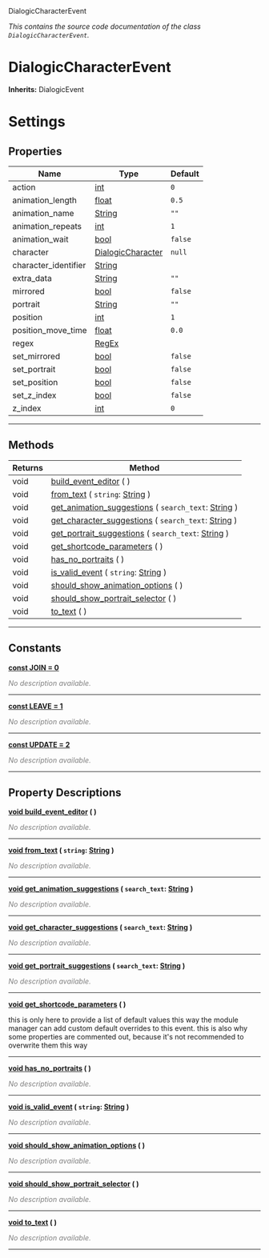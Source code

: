 
<div class="header-banner purple">
<div class="header-label purple">DialogicCharacterEvent</div>
</div>

*This contains the source code documentation of the class `DialogicCharacterEvent`.*
        
# DialogicCharacterEvent
**Inherits:** DialogicEvent

# Settings
## Properties
Name | Type | Default 
--- | --- | --- 
action | [int](https://docs.godotengine.org/en/latest/classes/class_int.html#class-int) |  `0` 
animation_length | [float](https://docs.godotengine.org/en/latest/classes/class_float.html#class-float) |  `0.5` 
animation_name | [String](https://docs.godotengine.org/en/latest/classes/class_string.html#class-string) |  `""` 
animation_repeats | [int](https://docs.godotengine.org/en/latest/classes/class_int.html#class-int) |  `1` 
animation_wait | [bool](https://docs.godotengine.org/en/latest/classes/class_bool.html#class-bool) |  `false` 
character | [DialogicCharacter](class_dialogiccharacter.md) |  `null` 
character_identifier | [String](https://docs.godotengine.org/en/latest/classes/class_string.html#class-string) |   
extra_data | [String](https://docs.godotengine.org/en/latest/classes/class_string.html#class-string) |  `""` 
mirrored | [bool](https://docs.godotengine.org/en/latest/classes/class_bool.html#class-bool) |  `false` 
portrait | [String](https://docs.godotengine.org/en/latest/classes/class_string.html#class-string) |  `""` 
position | [int](https://docs.godotengine.org/en/latest/classes/class_int.html#class-int) |  `1` 
position_move_time | [float](https://docs.godotengine.org/en/latest/classes/class_float.html#class-float) |  `0.0` 
regex | [RegEx](https://docs.godotengine.org/en/latest/classes/class_regex.html#class-regex) |   
set_mirrored | [bool](https://docs.godotengine.org/en/latest/classes/class_bool.html#class-bool) |  `false` 
set_portrait | [bool](https://docs.godotengine.org/en/latest/classes/class_bool.html#class-bool) |  `false` 
set_position | [bool](https://docs.godotengine.org/en/latest/classes/class_bool.html#class-bool) |  `false` 
set_z_index | [bool](https://docs.godotengine.org/en/latest/classes/class_bool.html#class-bool) |  `false` 
z_index | [int](https://docs.godotengine.org/en/latest/classes/class_int.html#class-int) |  `0` 
--- 

## Methods
Returns | Method 
--- | --- 
<span class="hljs-attribute">void</span> | [<span class="hljs-title">build_event_editor</span>](#property-build_event_editor) ( ) 
<span class="hljs-attribute">void</span> | [<span class="hljs-title">from_text</span>](#property-from_text) ( `string`: [String](https://docs.godotengine.org/en/latest/classes/class_string.html#class-string) ) 
<span class="hljs-attribute">void</span> | [<span class="hljs-title">get_animation_suggestions</span>](#property-get_animation_suggestions) ( `search_text`: [String](https://docs.godotengine.org/en/latest/classes/class_string.html#class-string) ) 
<span class="hljs-attribute">void</span> | [<span class="hljs-title">get_character_suggestions</span>](#property-get_character_suggestions) ( `search_text`: [String](https://docs.godotengine.org/en/latest/classes/class_string.html#class-string) ) 
<span class="hljs-attribute">void</span> | [<span class="hljs-title">get_portrait_suggestions</span>](#property-get_portrait_suggestions) ( `search_text`: [String](https://docs.godotengine.org/en/latest/classes/class_string.html#class-string) ) 
<span class="hljs-attribute">void</span> | [<span class="hljs-title">get_shortcode_parameters</span>](#property-get_shortcode_parameters) ( ) 
<span class="hljs-attribute">void</span> | [<span class="hljs-title">has_no_portraits</span>](#property-has_no_portraits) ( ) 
<span class="hljs-attribute">void</span> | [<span class="hljs-title">is_valid_event</span>](#property-is_valid_event) ( `string`: [String](https://docs.godotengine.org/en/latest/classes/class_string.html#class-string) ) 
<span class="hljs-attribute">void</span> | [<span class="hljs-title">should_show_animation_options</span>](#property-should_show_animation_options) ( ) 
<span class="hljs-attribute">void</span> | [<span class="hljs-title">should_show_portrait_selector</span>](#property-should_show_portrait_selector) ( ) 
<span class="hljs-attribute">void</span> | [<span class="hljs-title">to_text</span>](#property-to_text) ( ) 
--- 
## Constants


<a class="header" id="constant-JOIN" href="#constant-JOIN">**<span class="hljs-attribute">const</span> <span class="hljs-title">JOIN</span><span class="hljs-comment"> = 0</span>**</a>



 <span style = "color: gray">*No description available.*</span> 

---


<a class="header" id="constant-LEAVE" href="#constant-LEAVE">**<span class="hljs-attribute">const</span> <span class="hljs-title">LEAVE</span><span class="hljs-comment"> = 1</span>**</a>



 <span style = "color: gray">*No description available.*</span> 

---


<a class="header" id="constant-UPDATE" href="#constant-UPDATE">**<span class="hljs-attribute">const</span> <span class="hljs-title">UPDATE</span><span class="hljs-comment"> = 2</span>**</a>



 <span style = "color: gray">*No description available.*</span> 

---
## Property Descriptions



<a class="header" id="property-build_event_editor" href="#property-build_event_editor">**<span class="hljs-attribute">void</span> [<span class="hljs-title">build_event_editor</span>](#property-build_event_editor) ( )** </a>



 <span style = "color: gray">*No description available.*</span> 

---



<a class="header" id="property-from_text" href="#property-from_text">**<span class="hljs-attribute">void</span> [<span class="hljs-title">from_text</span>](#property-from_text) ( `string`: [String](https://docs.godotengine.org/en/latest/classes/class_string.html#class-string) )** </a>



 <span style = "color: gray">*No description available.*</span> 

---



<a class="header" id="property-get_animation_suggestions" href="#property-get_animation_suggestions">**<span class="hljs-attribute">void</span> [<span class="hljs-title">get_animation_suggestions</span>](#property-get_animation_suggestions) ( `search_text`: [String](https://docs.godotengine.org/en/latest/classes/class_string.html#class-string) )** </a>



 <span style = "color: gray">*No description available.*</span> 

---



<a class="header" id="property-get_character_suggestions" href="#property-get_character_suggestions">**<span class="hljs-attribute">void</span> [<span class="hljs-title">get_character_suggestions</span>](#property-get_character_suggestions) ( `search_text`: [String](https://docs.godotengine.org/en/latest/classes/class_string.html#class-string) )** </a>



 <span style = "color: gray">*No description available.*</span> 

---



<a class="header" id="property-get_portrait_suggestions" href="#property-get_portrait_suggestions">**<span class="hljs-attribute">void</span> [<span class="hljs-title">get_portrait_suggestions</span>](#property-get_portrait_suggestions) ( `search_text`: [String](https://docs.godotengine.org/en/latest/classes/class_string.html#class-string) )** </a>



 <span style = "color: gray">*No description available.*</span> 

---



<a class="header" id="property-get_shortcode_parameters" href="#property-get_shortcode_parameters">**<span class="hljs-attribute">void</span> [<span class="hljs-title">get_shortcode_parameters</span>](#property-get_shortcode_parameters) ( )** </a>



this is only here to provide a list of default values this way the module manager can add custom default overrides to this event. this is also why some properties are commented out, because it's not recommended to overwrite them this way

---



<a class="header" id="property-has_no_portraits" href="#property-has_no_portraits">**<span class="hljs-attribute">void</span> [<span class="hljs-title">has_no_portraits</span>](#property-has_no_portraits) ( )** </a>



 <span style = "color: gray">*No description available.*</span> 

---



<a class="header" id="property-is_valid_event" href="#property-is_valid_event">**<span class="hljs-attribute">void</span> [<span class="hljs-title">is_valid_event</span>](#property-is_valid_event) ( `string`: [String](https://docs.godotengine.org/en/latest/classes/class_string.html#class-string) )** </a>



 <span style = "color: gray">*No description available.*</span> 

---



<a class="header" id="property-should_show_animation_options" href="#property-should_show_animation_options">**<span class="hljs-attribute">void</span> [<span class="hljs-title">should_show_animation_options</span>](#property-should_show_animation_options) ( )** </a>



 <span style = "color: gray">*No description available.*</span> 

---



<a class="header" id="property-should_show_portrait_selector" href="#property-should_show_portrait_selector">**<span class="hljs-attribute">void</span> [<span class="hljs-title">should_show_portrait_selector</span>](#property-should_show_portrait_selector) ( )** </a>



 <span style = "color: gray">*No description available.*</span> 

---



<a class="header" id="property-to_text" href="#property-to_text">**<span class="hljs-attribute">void</span> [<span class="hljs-title">to_text</span>](#property-to_text) ( )** </a>



 <span style = "color: gray">*No description available.*</span> 

---

